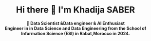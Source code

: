 <h1 align="center"><strong>Hi there 👋 I'm Khadija SABER</strong></h1>

<p align="center">
  🚀 <strong>Data Scientist &Data engineer & AI Enthusiast</strong> <br>
  <strong>Engineer in in Data Science and Data Engineering from the School of Information Science (ESI) in Rabat,Morocco in 2024.</strong><br>
</p>
